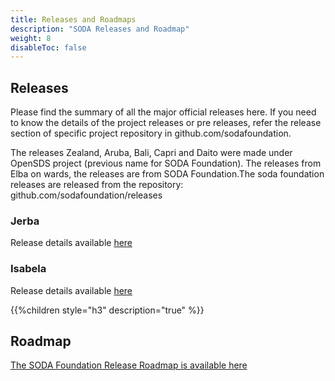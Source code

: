 ```yaml
---
title: Releases and Roadmaps
description: "SODA Releases and Roadmap"
weight: 8
disableToc: false
---
```

## Releases
Please find the summary of all the major official releases here. If you need to know the details of the project releases or pre releases, refer the release section of specific project repository in github.com/sodafoundation.

The releases Zealand, Aruba, Bali, Capri and Daito were made under OpenSDS project (previous name for SODA Foundation). The releases from Elba on wards, the releases are from SODA Foundation.The soda foundation releases are released from the repository: github.com/sodafoundation/releases

### Jerba
Release details available [here](https://github.com/sodafoundation/soda/releases/tag/v1.4.0)

### Isabela
Release details available [here](https://github.com/sodafoundation/soda/releases/tag/v1.3.0)

{{%children style="h3" description="true" %}}  

## Roadmap
[The SODA Foundation Release Roadmap is available here](https://github.com/sodafoundation/releases/blob/master/roadmap.md)


